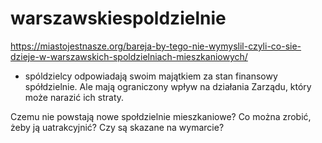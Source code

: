 # warszawskiespoldzielnie

https://miastojestnasze.org/bareja-by-tego-nie-wymyslil-czyli-co-sie-dzieje-w-warszawskich-spoldzielniach-mieszkaniowych/

- spóldzielcy odpowiadają swoim majątkiem za stan finansowy spółdzielnie. Ale mają ograniczony wpływ na działania Zarządu, który może narazić ich straty.


Czemu nie powstają nowe społdzielnie mieszkaniowe? Co można zrobić, żeby ją uatrakcyjnić? Czy są skazane na wymarcie?